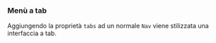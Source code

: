 ### Menù a tab

Aggiungendo la proprietà `tabs` ad un normale `Nav` viene stilizzata una interfaccia a tab. 

<!-- STORY -->